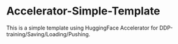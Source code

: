 # Accelerator-Simple-Template
This is a simple template using HuggingFace Accelerator for DDP-training/Saving/Loading/Pushing.
